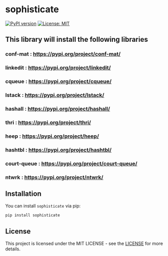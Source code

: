 # sophisticate


[![PyPI version](https://badge.fury.io/py/sophisticate.svg)](https://badge.fury.io/py/sophisticate)
[![License: MIT](https://img.shields.io/badge/License-MIT-yellow.svg)](https://opensource.org/licenses/MIT)


## This library will install the following libraries 


### conf-mat    : https://pypi.org/project/conf-mat/
### linkedit    : https://pypi.org/project/linkedit/
### cqueue      : https://pypi.org/project/cqueue/
### lstack      : https://pypi.org/project/lstack/
### hashall     : https://pypi.org/project/hashall/
### thri        : https://pypi.org/project/thri/
### heep        : https://pypi.org/project/heep/
### hashtbl     : https://pypi.org/project/hashtbl/
### court-queue : https://pypi.org/project/court-queue/
### ntwrk       : https://pypi.org/project/ntwrk/


## Installation


You can install `sophisticate` via pip:


```bash
pip install sophisticate
```


## License


This project is licensed under the MIT LICENSE - see the [LICENSE](https://opensource.org/licenses/MIT) for more details.
